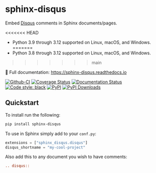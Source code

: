 # sphinx-disqus

Embed [Disqus](https://disqus.com) comments in Sphinx documents/pages.

<<<<<<< HEAD
* Python 3.9 through 3.12 supported on Linux, macOS, and Windows.
=======
* Python 3.8 through 3.12 supported on Linux, macOS, and Windows.
>>>>>>> main

📖 Full documentation: https://sphinx-disqus.readthedocs.io

[![Github-CI][github-ci]][github-link]
[![Coverage Status][codecov-badge]][codecov-link]
[![Documentation Status][rtd-badge]][rtd-link]
[![Code style: black][black-badge]][black-link]
[![PyPI][pypi-badge]][pypi-link]
[![PyPI Downloads][pypi-dl-badge]][pypi-dl-link]

[github-ci]: https://github.com/Robpol86/sphinx-disqus/actions/workflows/ci.yml/badge.svg?branch=main
[github-link]: https://github.com/Robpol86/sphinx-disqus/actions/workflows/ci.yml
[codecov-badge]: https://codecov.io/gh/Robpol86/sphinx-disqus/branch/main/graph/badge.svg
[codecov-link]: https://codecov.io/gh/Robpol86/sphinx-disqus
[rtd-badge]: https://readthedocs.org/projects/sphinx-disqus/badge/?version=latest
[rtd-link]: https://sphinx-disqus.readthedocs.io/en/latest/?badge=latest
[black-badge]: https://img.shields.io/badge/code%20style-black-000000.svg
[black-link]: https://github.com/ambv/black
[pypi-badge]: https://img.shields.io/pypi/v/sphinx-disqus.svg
[pypi-link]: https://pypi.org/project/sphinx-disqus
[pypi-dl-badge]: https://img.shields.io/pypi/dw/sphinx-disqus?label=pypi%20downloads
[pypi-dl-link]: https://pypistats.org/packages/sphinx-disqus

## Quickstart

To install run the following:

```bash
pip install sphinx-disqus
```

To use in Sphinx simply add to your `conf.py`:

```python
extensions = ["sphinx_disqus.disqus"]
disqus_shortname = "my-cool-project"
```

Also add this to any document you wish to have comments:

```rst
.. disqus::
```
